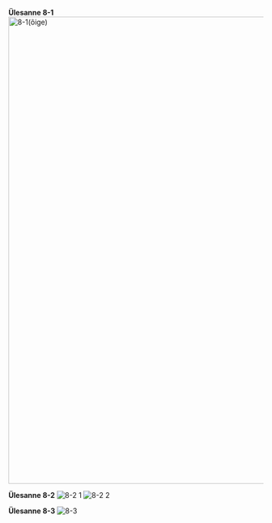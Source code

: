**Ülesanne 8-1**
<img width="923" alt="8-1(õige)" src="https://github.com/user-attachments/assets/586a5f15-5d4b-43d3-a611-72d8f5dada59" />

**Ülesanne 8-2**
![8-2 1](https://github.com/user-attachments/assets/2469fb82-3b29-403c-81bb-ec70d011d195)
![8-2 2](https://github.com/user-attachments/assets/79fe20a5-9c55-4687-8587-b9ef97b7dc58)


**Ülesanne 8-3**
![8-3](https://github.com/user-attachments/assets/4d8db350-acb2-4da4-a568-3e1e02e5776b)

